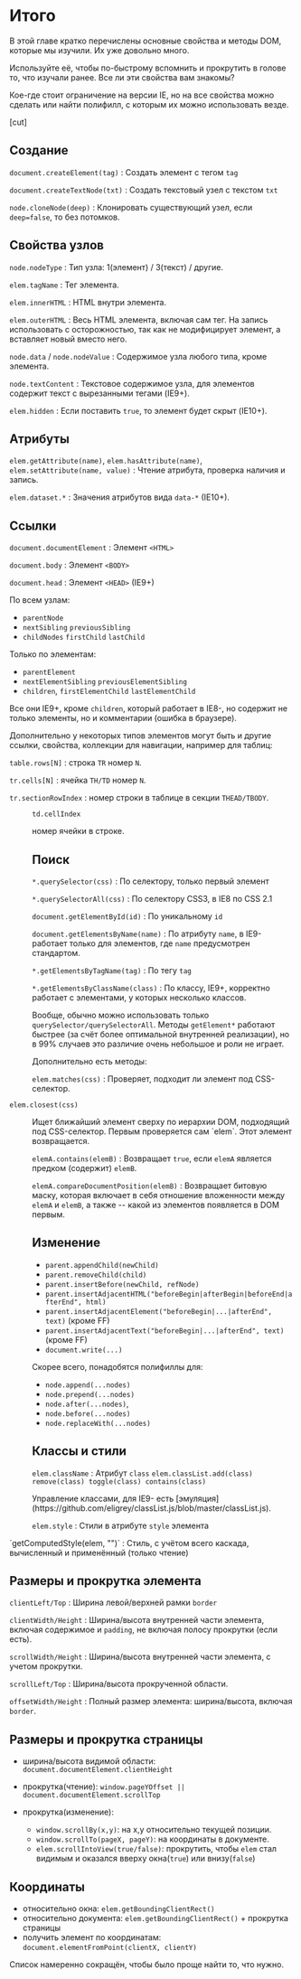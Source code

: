 # Итого

В этой главе кратко перечислены основные свойства и методы DOM, которые мы изучили. Их уже довольно много.

Используйте её, чтобы по-быстрому вспомнить и прокрутить в голове то, что изучали ранее. Все ли эти свойства вам знакомы?

Кое-где стоит ограничение на версии IE, но на все свойства можно сделать или найти полифилл, с которым их можно использовать везде.

[cut]

## Создание

`document.createElement(tag)`
: Создать элемент с тегом `tag`

`document.createTextNode(txt)`
: Создать текстовый узел с текстом `txt`

`node.cloneNode(deep)`
: Клонировать существующий узел, если `deep=false`, то без потомков.

## Свойства узлов

`node.nodeType`
: Тип узла: 1(элемент) / 3(текст) / другие.

`elem.tagName`
: Тег элемента.

`elem.innerHTML`
: HTML внутри элемента.

`elem.outerHTML`
: Весь HTML элемента, включая сам тег. На запись использовать с осторожностью, так как не модифицирует элемент, а вставляет новый вместо него.

`node.data` / `node.nodeValue`
: Содержимое узла любого типа, кроме элемента.

`node.textContent`
: Текстовое содержимое узла, для элементов содержит текст с вырезанными тегами (IE9+).

`elem.hidden`
: Если поставить `true`, то элемент будет скрыт (IE10+).

## Атрибуты

`elem.getAttribute(name)`, `elem.hasAttribute(name)`, `elem.setAttribute(name, value)`
: Чтение атрибута, проверка наличия и запись.

`elem.dataset.*`
: Значения атрибутов вида `data-*` (IE10+).

## Ссылки

`document.documentElement`
: Элемент `<HTML>`

`document.body`
: Элемент `<BODY>`

`document.head`
: Элемент `<HEAD>` (IE9+)

По всем узлам:

- `parentNode`
- `nextSibling` `previousSibling`
- `childNodes` `firstChild` `lastChild`

Только по элементам:

- `parentElement`
- `nextElementSibling` `previousElementSibling`
- `children`, `firstElementChild` `lastElementChild`

Все они IE9+, кроме `children`, который работает в IE8-, но содержит не только элементы, но и комментарии (ошибка в браузере).

Дополнительно у некоторых типов элементов могут быть и другие ссылки, свойства, коллекции для навигации,
например для таблиц:

`table.rows[N]`
: строка `TR` номер `N`.

`tr.cells[N]`
: ячейка `TH/TD` номер `N`.

`tr.sectionRowIndex`
: номер строки в таблице в секции `THEAD/TBODY`.<dd>
`td.cellIndex`
<dd>номер ячейки в строке.

## Поиск

`*.querySelector(css)`
: По селектору, только первый элемент

`*.querySelectorAll(css)`
: По селектору CSS3, в IE8 по CSS 2.1

`document.getElementById(id)`
: По уникальному `id`

`document.getElementsByName(name)`
: По атрибуту `name`,  в IE9- работает только для элементов, где `name` предусмотрен стандартом.

`*.getElementsByTagName(tag)`
: По тегу `tag`

`*.getElementsByClassName(class)`
: По классу, IE9+, корректно работает с элементами, у которых несколько классов.

Вообще, обычно можно использовать только `querySelector/querySelectorAll`. Методы `getElement*` работают быстрее (за счёт более оптимальной внутренней реализации), но в 99% случаев это различие очень небольшое и роли не играет.

Дополнительно есть методы:

`elem.matches(css)`
: Проверяет, подходит ли элемент под CSS-селектор.</dd>
`elem.closest(css)`
<dd>Ищет ближайший элемент сверху по иерархии DOM, подходящий под CSS-селектор. Первым проверяется сам `elem`. Этот элемент возвращается.

`elemA.contains(elemB)`
: Возвращает `true`, если `elemA` является предком (содержит) `elemB`.

`elemA.compareDocumentPosition(elemB)`
: Возвращает битовую маску, которая включает в себя отношение вложенности между `elemA` и `elemB`, а также -- какой из элементов появляется в DOM первым.

## Изменение

- `parent.appendChild(newChild)`
- `parent.removeChild(child)`
- `parent.insertBefore(newChild, refNode)`
- `parent.insertAdjacentHTML("beforeBegin|afterBegin|beforeEnd|afterEnd", html)`
- `parent.insertAdjacentElement("beforeBegin|...|afterEnd", text)` (кроме FF)
- `parent.insertAdjacentText("beforeBegin|...|afterEnd", text)` (кроме FF)
- `document.write(...)`

Скорее всего, понадобятся полифиллы для:

- `node.append(...nodes)`
- `node.prepend(...nodes)`
- `node.after(...nodes)`,
- `node.before(...nodes)`
- `node.replaceWith(...nodes)`

## Классы и стили

`elem.className`
: Атрибут `class`</dt>
`elem.classList.add(class) remove(class) toggle(class) contains(class)`
<dd>Управление классами, для IE9- есть [эмуляция](https://github.com/eligrey/classList.js/blob/master/classList.js).

`elem.style`
: Стили в атрибуте `style` элемента

<dt>`getComputedStyle(elem, "")`</dd>
: Стиль, с учётом всего каскада, вычисленный и применённый (только чтение)

## Размеры и прокрутка элемента

`clientLeft/Top`
: Ширина левой/верхней рамки `border`

`clientWidth/Height`
: Ширина/высота внутренней части элемента, включая содержимое и `padding`, не включая полосу прокрутки (если есть).

`scrollWidth/Height`
: Ширина/высота внутренней части элемента, с учетом прокрутки.

`scrollLeft/Top`
: Ширина/высота прокрученной области.

`offsetWidth/Height`
: Полный размер элемента: ширина/высота, включая `border`.

## Размеры и прокрутка страницы

- ширина/высота видимой области: `document.documentElement.clientHeight`
- прокрутка(чтение): `window.pageYOffset || document.documentElement.scrollTop`
- прокрутка(изменение):

    - `window.scrollBy(x,y)`: на x,y относительно текущей позиции.
    - `window.scrollTo(pageX, pageY)`: на координаты в документе.
    - `elem.scrollIntoView(true/false)`: прокрутить, чтобы `elem` стал видимым и оказался вверху окна(`true`) или внизу(`false`)

## Координаты

- относительно окна: `elem.getBoundingClientRect()`
- относительно документа: `elem.getBoundingClientRect()` + прокрутка страницы
- получить элемент по координатам: `document.elementFromPoint(clientX, clientY)`

Список намеренно сокращён, чтобы было проще найти то, что нужно.
